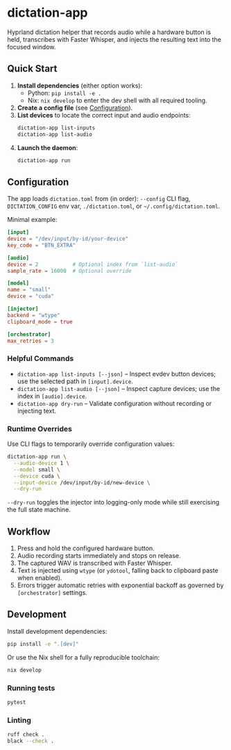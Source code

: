 # dictation-app

Hyprland dictation helper that records audio while a hardware button is held, transcribes with Faster Whisper, and injects the resulting text into the focused window.

## Quick Start

1. **Install dependencies** (either option works):
   - Python: `pip install -e .`
   - Nix: `nix develop` to enter the dev shell with all required tooling.
2. **Create a config file** (see [Configuration](#configuration)).
3. **List devices** to locate the correct input and audio endpoints:
   ```bash
   dictation-app list-inputs
   dictation-app list-audio
   ```
4. **Launch the daemon**:
   ```bash
   dictation-app run
   ```

## Configuration

The app loads `dictation.toml` from (in order): `--config` CLI flag, `DICTATION_CONFIG` env var, `./dictation.toml`, or `~/.config/dictation.toml`.

Minimal example:

```toml
[input]
device = "/dev/input/by-id/your-device"
key_code = "BTN_EXTRA"

[audio]
device = 2           # Optional index from `list-audio`
sample_rate = 16000  # Optional override

[model]
name = "small"
device = "cuda"

[injector]
backend = "wtype"
clipboard_mode = true

[orchestrator]
max_retries = 3
```

### Helpful Commands

- `dictation-app list-inputs [--json]` – Inspect evdev button devices; use the selected path in `[input].device`.
- `dictation-app list-audio [--json]` – Inspect capture devices; use the index in `[audio].device`.
- `dictation-app dry-run` – Validate configuration without recording or injecting text.

### Runtime Overrides

Use CLI flags to temporarily override configuration values:

```bash
dictation-app run \
  --audio-device 1 \
  --model small \
  --device cuda \
  --input-device /dev/input/by-id/new-device \
  --dry-run
```

`--dry-run` toggles the injector into logging-only mode while still exercising the full state machine.

## Workflow

1. Press and hold the configured hardware button.
2. Audio recording starts immediately and stops on release.
3. The captured WAV is transcribed with Faster Whisper.
4. Text is injected using `wtype` (or `ydotool`, falling back to clipboard paste when enabled).
5. Errors trigger automatic retries with exponential backoff as governed by `[orchestrator]` settings.

## Development

Install development dependencies:

```bash
pip install -e ".[dev]"
```

Or use the Nix shell for a fully reproducible toolchain:

```bash
nix develop
```

### Running tests

```bash
pytest
```

### Linting

```bash
ruff check .
black --check .
```
